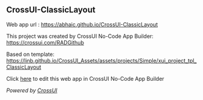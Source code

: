## CrossUI-ClassicLayout
Web app url : https://abhaic.github.io/CrossUI-ClassicLayout

This project was created by CrossUI No-Code App Builder: https://crossui.com/RADGithub

Based on template: https://linb.github.io/CrossUI_Assets/assets/projects/Simple/xui_project_tpl_ClassicLayout

Click [here](https://crossui.com/RADGithub/#!from=github&owner=abhaic&repo=CrossUI-ClassicLayout) to edit this web app in CrossUI No-Code App Builder

<i>Powered by [CrossUI](https://crossui.com)</i>
